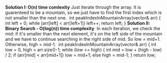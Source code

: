 **Solution I: O(n) time comlexity**
Just iterate through the array. It is guarenteed to be a mountain, so we just have to find the first index which is not smaller than the next one.
​
int peakIndexInMountainArray(vector<int>& arr) {
int left = 0;
while (arr[left] < arr[left+1]) left++;
return left;
}
**Solution II: Binary Search - O(log(n)) time complexity**
​
In each iteration, we check the mid: if it's smaller than the next element, it's on the left side of the mountain and we have to continue searching in the right side of mid. So low = mid+1. Otherwise, high = mid-1.
​
int peakIndexInMountainArray(vector<int>& arr) {
int low = 0, high = arr.size()-1;
while (low <= high) {
int mid = low + (high - low) / 2;
if (arr[mid] < arr[mid+1])
low = mid+1;
else
high = mid-1;
}
return low;
